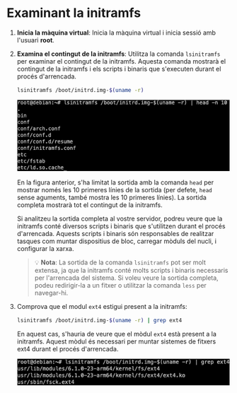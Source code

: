 # Examinant la initramfs

1. **Inicia la màquina virtual**: Inicia la màquina virtual i inicia sessió amb l'usuari **root**.
2. **Examina el contingut de la initramfs**: Utilitza la comanda `lsinitramfs` per examinar el contingut de la initramfs. Aquesta comanda mostrarà el contingut de la initramfs i els scripts i binaris que s'executen durant el procés d'arrencada.

    ```bash
    lsinitramfs /boot/initrd.img-$(uname -r)
    ```

    ![Examinar el contingut de la initramfs](../figures/initramfs/lsinitramfs.png)

    En la figura anterior, s'ha limitat la sortida amb la comanda `head` per mostrar només les 10 primeres línies de la sortida (per defete, `head` sense aguments, també mostra les 10 primeres línies). La sortida completa mostrarà tot el contingut de la initramfs.

    Si analitzeu la sortida completa al vostre servidor, podreu veure que la initramfs conté diversos scripts i binaris que s'utilitzen durant el procés d'arrencada. Aquests scripts i binaris són responsables de realitzar tasques com muntar dispositius de bloc, carregar mòduls del nucli, i configurar la xarxa.

    > 💡 **Nota**: La sortida de la comanda `lsinitramfs` pot ser molt extensa, ja que la initramfs conté molts scripts i binaris necessaris per l'arrencada del sistema. Si voleu veure la sortida completa, podeu redirigir-la a un fitxer o utilitzar la comanda `less` per navegar-hi.

3. Comprova que el modul `ext4` estigui present a la initramfs:

    ```bash
    lsinitramfs /boot/initrd.img-$(uname -r) | grep ext4
    ```

    En aquest cas, s'hauria de veure que el mòdul `ext4` està present a la initramfs. Aquest mòdul és necessari per muntar sistemes de fitxers ext4 durant el procés d'arrencada.

    ![Cerca del mòdul `ext4` a la initramfs](../figures/initramfs/grep-ext4.png)

